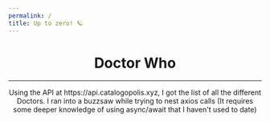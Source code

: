 ```yaml
---
permalink: /
title: Up to zero! 🪐
---
```


<header id="page-header">
  <h1>
    Doctor Who
  </h1>
  <hr>

  <!-- {% image "https://source.unsplash.com/600x400/?labrador", "Random image of a beagle", "100%" %} -->
<p>Using the API at https://api.catalogopolis.xyz, I got the list of all the different Doctors. I ran into a buzzsaw while trying to nest axios calls (It requires some deeper knowledge of using async/await that I haven't used to date)</p>
</header>
